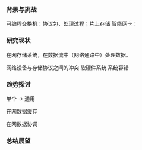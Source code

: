 
### 背景与挑战

可编程交换机：协议包、处理过程；片上存储
智能网卡：




### 研究现状

在网存储系统，在数据流中（网络通路中）处理数据。

网络设备与存储协议之间的冲突
软硬件系统
系统容错




### 趋势探讨

单个 -> 通用

在网数据缓存

在网数据协调




### 总结展望
